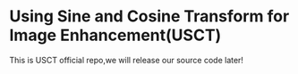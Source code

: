 # Using Sine and Cosine Transform for Image Enhancement(USCT)
This is USCT official repo,we will release our source code later!
